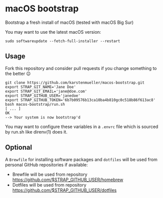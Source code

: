 # macOS bootstrap

Bootstrap a fresh install of macOS (tested with macOS Big Sur)

You may want to use the latest macOS version:

~~~shell
sudo softwareupdate --fetch-full-installer --restart
~~~

## Usage

Fork this repository and consider pull requests if you change something to the better 😉

~~~shell
git clone https://github.com/karstenmueller/macos-bootstrap.git
export STRAP_GIT_NAME='Jane Doe'
export STRAP_GIT_EMAIL='jane@doe.com'
export STRAP_GITHUB_USER='janedoe'
export STRAP_GITHUB_TOKEN='6b7b09576b13ca10ba4b810gc0c518b86f613ac8'
bash macos-bootstrap/run.sh
[ ... ]
OK
--> Your system is now bootstrap'd
~~~

You may want to configure these variables in a `.envrc` file which is sourced by run.sh like direnv(1) does it.

## Optional

A `Brewfile` for installing software packages and `dotfiles` will be used from personal GitHub repositories if available:

- Brewfile will be used from repository https://github.com/$STRAP_GITHUB_USER/homebrew
- Dotfiles will be used from repository https://github.com/$STRAP_GITHUB_USER/dotfiles
